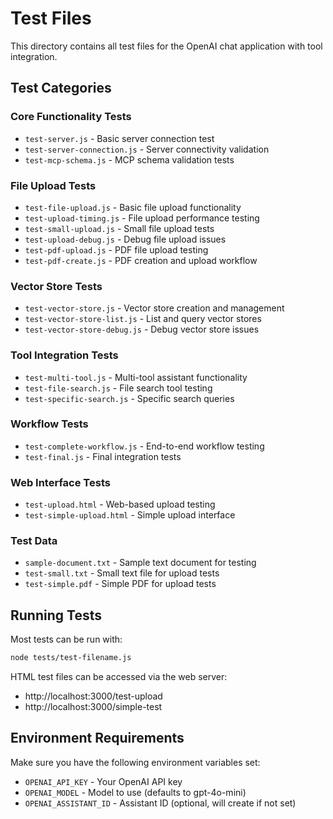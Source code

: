 # Test Files

This directory contains all test files for the OpenAI chat application with tool integration.

## Test Categories

### Core Functionality Tests
- `test-server.js` - Basic server connection test
- `test-server-connection.js` - Server connectivity validation
- `test-mcp-schema.js` - MCP schema validation tests

### File Upload Tests
- `test-file-upload.js` - Basic file upload functionality
- `test-upload-timing.js` - File upload performance testing
- `test-small-upload.js` - Small file upload tests
- `test-upload-debug.js` - Debug file upload issues
- `test-pdf-upload.js` - PDF file upload testing
- `test-pdf-create.js` - PDF creation and upload workflow

### Vector Store Tests
- `test-vector-store.js` - Vector store creation and management
- `test-vector-store-list.js` - List and query vector stores
- `test-vector-store-debug.js` - Debug vector store issues

### Tool Integration Tests
- `test-multi-tool.js` - Multi-tool assistant functionality
- `test-file-search.js` - File search tool testing
- `test-specific-search.js` - Specific search queries

### Workflow Tests
- `test-complete-workflow.js` - End-to-end workflow testing
- `test-final.js` - Final integration tests

### Web Interface Tests
- `test-upload.html` - Web-based upload testing
- `test-simple-upload.html` - Simple upload interface

### Test Data
- `sample-document.txt` - Sample text document for testing
- `test-small.txt` - Small text file for upload tests
- `test-simple.pdf` - Simple PDF for upload tests

## Running Tests

Most tests can be run with:
```bash
node tests/test-filename.js
```

HTML test files can be accessed via the web server:
- http://localhost:3000/test-upload
- http://localhost:3000/simple-test

## Environment Requirements

Make sure you have the following environment variables set:
- `OPENAI_API_KEY` - Your OpenAI API key
- `OPENAI_MODEL` - Model to use (defaults to gpt-4o-mini)
- `OPENAI_ASSISTANT_ID` - Assistant ID (optional, will create if not set) 